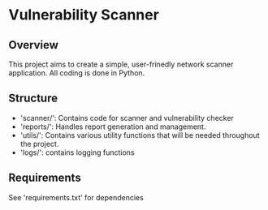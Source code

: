 # Vulnerability Scanner

## Overview

 This project aims to create a simple, user-frinedly network scanner application. All coding is done in Python.

## Structure

- 'scanner/': Contains code for scanner and vulnerability checker
- 'reports/': Handles report generation and management.
- 'utils/': Contains various utility functions that will be needed throughout the project.
- 'logs/': contains logging functions

## Requirements

See 'requirements.txt' for dependencies